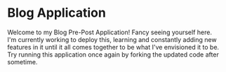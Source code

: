 # Blog Application
Welcome to my Blog Pre-Post Application! Fancy seeing yourself here. <br/>
I'm currently working to deploy this, learning and constantly adding new features in it until it all comes together to be what I've envisioned it to be. Try running this application once again by forking the updated code after sometime.
